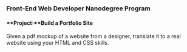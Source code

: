 ### Front-End Web Developer Nanodegree Program
#### **Project:**Build a Portfolio Site
Given a pdf mockup of a website from a designer, translate it to a real website using your HTML and CSS skills.